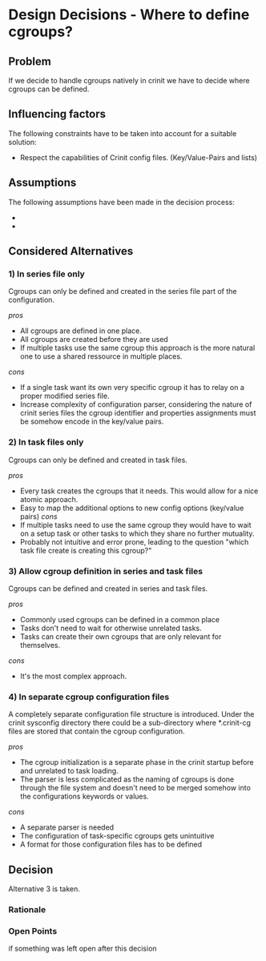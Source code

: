 # Design Decisions - Where to define cgroups?

## Problem

If we decide to handle cgroups natively in crinit we have to decide where cgroups can be defined.

## Influencing factors

The following constraints have to be taken into account for a suitable solution:
* Respect the capabilities of Crinit config files. (Key/Value-Pairs and lists)



## Assumptions

The following assumptions have been made in the decision process:
* <first>
* <second>



## Considered Alternatives

### 1) In series file only

Cgroups can only be defined and created in the series file part of the configuration.

*pros*
* All cgroups are defined in one place.
* All cgroups are created before they are used
* If multiple tasks use the same cgroup this approach is the more natural one to use a shared ressource in multiple places.

*cons*
* If a single task want its own very specific cgroup it has to relay on a proper modified series file.
* Increase complexity of configuration parser, considering the nature of crinit series files the cgroup identifier and properties assignments must be somehow encode in the key/value pairs.
### 2) In task files only

Cgroups can only be defined and created in task files.

*pros*
* Every task creates the cgroups that it needs. This would allow for a nice atomic approach.
* Easy to map the additional options to new config options (key/value pairs)
*cons*
* If multiple tasks need to use the same cgroup they would have to wait on a setup task or other tasks to which they share no further mutuality.
* Probably not intuitive and error prone, leading to the question "which task file create is creating this cgroup?"
### 3) Allow cgroup definition in series and task files

Cgroups can be defined and created in series and task files.

*pros*
* Commonly used cgroups can be defined in a common place
* Tasks don't need to wait for otherwise unrelated tasks.
* Tasks can create their own cgroups that are only relevant for themselves.

*cons*
* It's the most complex approach.

### 4) In separate cgroup configuration files

A completely separate configuration file structure is introduced. Under the crinit sysconfig directory there could be a sub-directory where *.crinit-cg files are stored that contain the cgroup configuration.

*pros*
* The cgroup initialization is a separate phase in the crinit startup before and unrelated to task loading.
* The parser is less complicated as the naming of cgroups is done through the file system and doesn't need to be merged somehow into the configurations keywords or values.

*cons*
* A separate parser is needed
* The configuration of task-specific cgroups gets unintuitive
* A format for those configuration files has to be defined

## Decision

Alternative 3 is taken.

### Rationale

### Open Points

if something was left open after this decision
